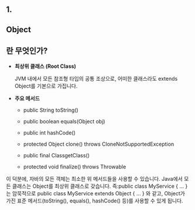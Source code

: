 ## **1.** 

## **Object**

## **란 무엇인가?**

- **최상위 클래스 (Root Class)**
    
    JVM 내에서 모든 참조형 타입의 공통 조상으로, 어떠한 클래스라도 extends Object를 기본으로 가집니다.
    
- **주요 메서드**
    
    - public String toString()
        
    - public boolean equals(Object obj)
        
    - public int hashCode()
        
    - protected Object clone() throws CloneNotSupportedException
        
    - public final ClassgetClass()
        
    - protected void finalize() throws Throwable
        
    

  

이 덕분에, 자바의 모든 객체는 최소한 위 메서드들을 사용할 수 있습니다.
Java에서 모든 클래스는 Object를 최상위 클래스로 갖습니다. 즉:public class MyService { … }는 암묵적으로
public class MyService extends Object { … } 와 같고, Object가 가진 표준 메서드(toString(), equals(), hashCode() 등)를 사용할 수 있게 됩니다.
